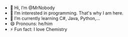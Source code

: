 - 👋 Hi, I’m @MrNobody
- 👀 I’m interested in programming. That's why I am here.
- 🌱 I’m currently learning C#, Java, Python,...
- 😄 Pronouns: he/him
- ⚡ Fun fact: I love Chemistry
